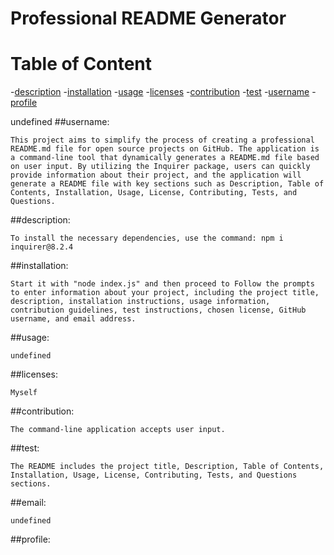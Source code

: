 

# Professional README Generator

# Table of Content
-[description](#description)
-[installation](#installation)
-[usage](#usage)
-[licenses](#licenses)
-[contribution](#contribution)
-[test](#test)
-[username](#username)
-[profile](#profile)

undefined
##username:

    This project aims to simplify the process of creating a professional README.md file for open source projects on GitHub. The application is a command-line tool that dynamically generates a README.md file based on user input. By utilizing the Inquirer package, users can quickly provide information about their project, and the application will generate a README file with key sections such as Description, Table of Contents, Installation, Usage, License, Contributing, Tests, and Questions.
##description:

    To install the necessary dependencies, use the command: npm i inquirer@8.2.4
##installation:

    Start it with "node index.js" and then proceed to Follow the prompts to enter information about your project, including the project title, description, installation instructions, usage information, contribution guidelines, test instructions, chosen license, GitHub username, and email address.
##usage:

    undefined
##licenses:

    Myself
##contribution:

    The command-line application accepts user input.
##test:

    The README includes the project title, Description, Table of Contents, Installation, Usage, License, Contributing, Tests, and Questions sections.
##email:

    undefined
##profile:
